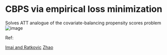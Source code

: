 # CBPS via empirical loss minimization

Solves ATT analogue of the covariate-balancing propensity scores problem
![image](https://github.com/apoorvalal/covariate_balancing_propensity_scores/assets/12086926/7076542a-d177-4dcf-83c8-5b5e95772d8d)

Ref:

[Imai and Ratkovic](https://imai.fas.harvard.edu/research/files/CBPS.pdf)
[Zhao](https://www.statslab.cam.ac.uk/~qz280/publication/balancing-loss/)
